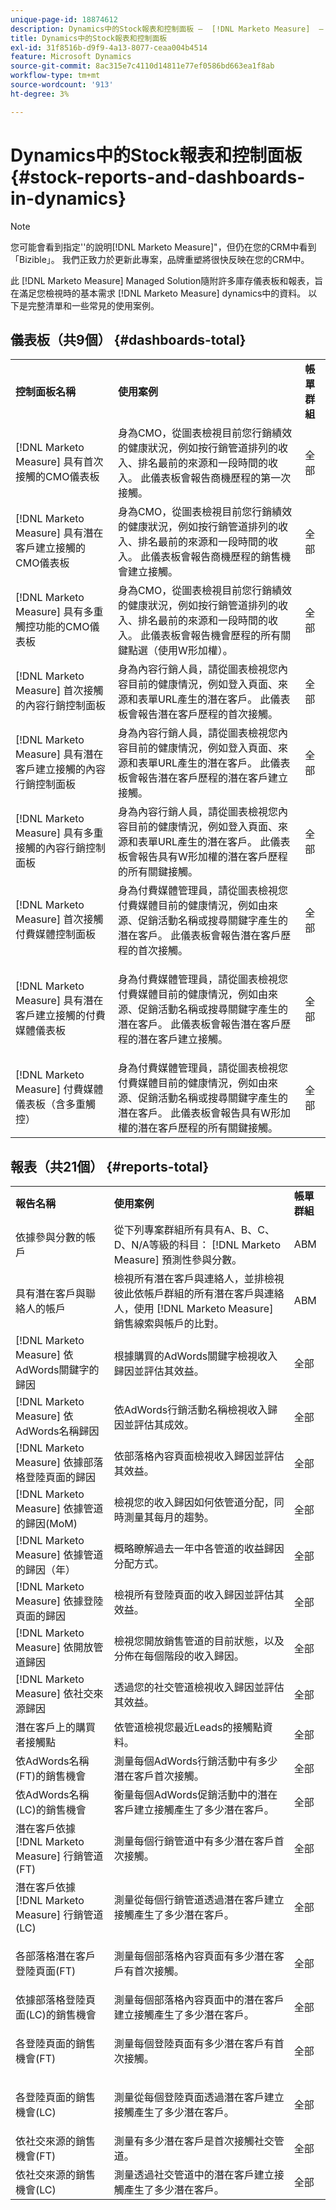 ```yaml
---
unique-page-id: 18874612
description: Dynamics中的Stock報表和控制面板 —  [!DNL Marketo Measure]  — 產品檔案
title: Dynamics中的Stock報表和控制面板
exl-id: 31f8516b-d9f9-4a13-8077-ceaa004b4514
feature: Microsoft Dynamics
source-git-commit: 8ac315e7c4110d14811e77ef0586bd663ea1f8ab
workflow-type: tm+mt
source-wordcount: '913'
ht-degree: 3%

---
```


# Dynamics中的Stock報表和控制面板 {#stock-reports-and-dashboards-in-dynamics}

>[!NOTE]
>
>您可能會看到指定&#39;&#39;的說明[!DNL Marketo Measure]&quot;，但仍在您的CRM中看到「Bizible」。 我們正致力於更新此專案，品牌重塑將很快反映在您的CRM中。

此 [!DNL Marketo Measure] Managed Solution隨附許多庫存儀表板和報表，旨在滿足您檢視時的基本需求 [!DNL Marketo Measure] dynamics中的資料。 以下是完整清單和一些常見的使用案例。

## 儀表板（共9個） {#dashboards-total}

<table> 
 <colgroup> 
  <col> 
  <col> 
  <col> 
 </colgroup> 
 <tbody> 
  <tr> 
   <td><p><strong>控制面板名稱</strong></p></td> 
   <td><strong>使用案例</strong></td> 
   <td><strong>帳單群組</strong></td> 
  </tr> 
  <tr> 
   <td>[!DNL Marketo Measure] 具有首次接觸的CMO儀表板</td> 
   <td>身為CMO，從圖表檢視目前您行銷績效的健康狀況，例如按行銷管道排列的收入、排名最前的來源和一段時間的收入。 此儀表板會報告商機歷程的第一次接觸。</td> 
   <td>全部</td> 
  </tr> 
  <tr> 
   <td>[!DNL Marketo Measure] 具有潛在客戶建立接觸的CMO儀表板</td> 
   <td>身為CMO，從圖表檢視目前您行銷績效的健康狀況，例如按行銷管道排列的收入、排名最前的來源和一段時間的收入。 此儀表板會報告商機歷程的銷售機會建立接觸。</td> 
   <td>全部</td> 
  </tr> 
  <tr> 
   <td>[!DNL Marketo Measure] 具有多重觸控功能的CMO儀表板</td> 
   <td>身為CMO，從圖表檢視目前您行銷績效的健康狀況，例如按行銷管道排列的收入、排名最前的來源和一段時間的收入。 此儀表板會報告機會歷程的所有關鍵點選（使用W形加權）。</td> 
   <td>全部</td> 
  </tr> 
  <tr> 
   <td>[!DNL Marketo Measure] 首次接觸的內容行銷控制面板</td> 
   <td>身為內容行銷人員，請從圖表檢視您內容目前的健康情況，例如登入頁面、來源和表單URL產生的潛在客戶。 此儀表板會報告潛在客戶歷程的首次接觸。</td> 
   <td>全部</td> 
  </tr> 
  <tr> 
   <td>[!DNL Marketo Measure] 具有潛在客戶建立接觸的內容行銷控制面板</td> 
   <td>身為內容行銷人員，請從圖表檢視您內容目前的健康情況，例如登入頁面、來源和表單URL產生的潛在客戶。 此儀表板會報告潛在客戶歷程的潛在客戶建立接觸。</td> 
   <td>全部</td> 
  </tr> 
  <tr> 
   <td>[!DNL Marketo Measure] 具有多重接觸的內容行銷控制面板</td> 
   <td>身為內容行銷人員，請從圖表檢視您內容目前的健康情況，例如登入頁面、來源和表單URL產生的潛在客戶。 此儀表板會報告具有W形加權的潛在客戶歷程的所有關鍵接觸。</td> 
   <td>全部</td> 
  </tr> 
  <tr> 
   <td>[!DNL Marketo Measure] 首次接觸付費媒體控制面板</td> 
   <td>身為付費媒體管理員，請從圖表檢視您付費媒體目前的健康情況，例如由來源、促銷活動名稱或搜尋關鍵字產生的潛在客戶。 此儀表板會報告潛在客戶歷程的首次接觸。</td> 
   <td>全部</td> 
  </tr> 
  <tr> 
   <td>[!DNL Marketo Measure] 具有潛在客戶建立接觸的付費媒體儀表板</td> 
   <td><p>身為付費媒體管理員，請從圖表檢視您付費媒體目前的健康情況，例如由來源、促銷活動名稱或搜尋關鍵字產生的潛在客戶。 此儀表板會報告潛在客戶歷程的潛在客戶建立接觸。</p></td> 
   <td>全部</td> 
  </tr> 
  <tr> 
   <td>[!DNL Marketo Measure] 付費媒體儀表板（含多重觸控）</td> 
   <td>身為付費媒體管理員，請從圖表檢視您付費媒體目前的健康情況，例如由來源、促銷活動名稱或搜尋關鍵字產生的潛在客戶。 此儀表板會報告具有W形加權的潛在客戶歷程的所有關鍵接觸。</td> 
   <td>全部</td> 
  </tr> 
 </tbody> 
</table>

## 報表（共21個） {#reports-total}

<table> 
 <colgroup> 
  <col> 
  <col> 
  <col> 
 </colgroup> 
 <tbody> 
  <tr> 
   <td><strong>報告名稱</strong></td> 
   <td><strong>使用案例</strong></td> 
   <td><strong>帳單群組</strong></td> 
  </tr> 
  <tr> 
   <td>依據參與分數的帳戶</td> 
   <td>從下列專案群組所有具有A、B、C、D、N/A等級的科目： [!DNL Marketo Measure] 預測性參與分數。</td> 
   <td>ABM</td> 
  </tr> 
  <tr> 
   <td>具有潛在客戶與聯絡人的帳戶</td> 
   <td>檢視所有潛在客戶與連絡人，並排檢視彼此依帳戶群組的所有潛在客戶與連絡人，使用 [!DNL Marketo Measure] 銷售線索與帳戶的比對。</td> 
   <td>ABM</td> 
  </tr> 
  <tr> 
   <td>[!DNL Marketo Measure] 依AdWords關鍵字的歸因</td> 
   <td>根據購買的AdWords關鍵字檢視收入歸因並評估其效益。</td> 
   <td>全部</td> 
  </tr> 
  <tr> 
   <td>[!DNL Marketo Measure] 依AdWords名稱歸因</td> 
   <td>依AdWords行銷活動名稱檢視收入歸因並評估其成效。</td> 
   <td>全部</td> 
  </tr> 
  <tr> 
   <td>[!DNL Marketo Measure] 依據部落格登陸頁面的歸因</td> 
   <td>依部落格內容頁面檢視收入歸因並評估其效益。</td> 
   <td>全部</td> 
  </tr> 
  <tr> 
   <td>[!DNL Marketo Measure] 依據管道的歸因(MoM)</td> 
   <td>檢視您的收入歸因如何依管道分配，同時測量其每月的趨勢。</td> 
   <td>全部</td> 
  </tr> 
  <tr> 
   <td>[!DNL Marketo Measure] 依據管道的歸因（年）</td> 
   <td>概略瞭解過去一年中各管道的收益歸因分配方式。</td> 
   <td>全部</td> 
  </tr> 
  <tr> 
   <td>[!DNL Marketo Measure] 依據登陸頁面的歸因</td> 
   <td>檢視所有登陸頁面的收入歸因並評估其效益。</td> 
   <td>全部</td> 
  </tr> 
  <tr> 
   <td>[!DNL Marketo Measure] 依開放管道歸因</td> 
   <td>檢視您開放銷售管道的目前狀態，以及分佈在每個階段的收入歸因。</td> 
   <td>全部</td> 
  </tr> 
  <tr> 
   <td>[!DNL Marketo Measure] 依社交來源歸因</td> 
   <td>透過您的社交管道檢視收入歸因並評估其效益。</td> 
   <td>全部</td> 
  </tr> 
  <tr> 
   <td>潛在客戶上的購買者接觸點</td> 
   <td>依管道檢視您最近Leads的接觸點資料。</td> 
   <td>全部</td> 
  </tr> 
  <tr> 
   <td>依AdWords名稱(FT)的銷售機會</td> 
   <td>測量每個AdWords行銷活動中有多少潛在客戶首次接觸。</td> 
   <td>全部</td> 
  </tr> 
  <tr> 
   <td>依AdWords名稱(LC)的銷售機會</td> 
   <td>衡量每個AdWords促銷活動中的潛在客戶建立接觸產生了多少潛在客戶。</td> 
   <td>全部</td> 
  </tr> 
  <tr> 
   <td>潛在客戶依據 [!DNL Marketo Measure] 行銷管道(FT)</td> 
   <td>測量每個行銷管道中有多少潛在客戶首次接觸。</td> 
   <td>全部</td> 
  </tr> 
  <tr> 
   <td>潛在客戶依據 [!DNL Marketo Measure] 行銷管道(LC)</td> 
   <td>測量從每個行銷管道透過潛在客戶建立接觸產生了多少潛在客戶。</td> 
   <td>全部</td> 
  </tr> 
  <tr> 
   <td>各部落格潛在客戶登陸頁面(FT)</td> 
   <td><p>測量每個部落格內容頁面有多少潛在客戶有首次接觸。</p></td> 
   <td>全部</td> 
  </tr> 
  <tr> 
   <td>依據部落格登陸頁面(LC)的銷售機會</td> 
   <td>測量每個部落格內容頁面中的潛在客戶建立接觸產生了多少潛在客戶。</td> 
   <td>全部</td> 
  </tr> 
  <tr> 
   <td>各登陸頁面的銷售機會(FT)</td> 
   <td><p>測量每個登陸頁面有多少潛在客戶有首次接觸。</p></td> 
   <td>全部</td> 
  </tr> 
  <tr> 
   <td><p>各登陸頁面的銷售機會(LC)</p></td> 
   <td>測量從每個登陸頁面透過潛在客戶建立接觸產生了多少潛在客戶。</td> 
   <td>全部</td> 
  </tr> 
  <tr> 
   <td>依社交來源的銷售機會(FT)</td> 
   <td>測量有多少潛在客戶是首次接觸社交管道。</td> 
   <td>全部</td> 
  </tr> 
  <tr> 
   <td>依社交來源的銷售機會(LC)</td> 
   <td>測量透過社交管道中的潛在客戶建立接觸產生了多少潛在客戶。</td> 
   <td>全部</td> 
  </tr> 
 </tbody> 
</table>
